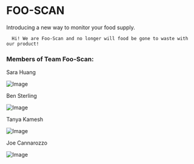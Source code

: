 # FOO-SCAN 

Introducing a new way to monitor your food supply.


      Hi! We are Foo-Scan and no longer will food be gone to waste with our product! 



### Members of Team Foo-Scan:



  Sara Huang
  
![Image](https://scontent-lga3-1.xx.fbcdn.net/hphotos-frc3/v/t1.0-9/601680_10200116179215939_201768039_n.jpg?oh=98afda85d24f94bc4762b61df54336c1&oe=56C84A20)

  Ben Sterling
  
![Image](https://scontent-lga3-1.xx.fbcdn.net/hphotos-xpa1/v/t1.0-9/167065_1376418109891_1986005_n.jpg?oh=2307deb600b8f4aecf069fcde2864596&oe=5689B34B)

  Tanya Kamesh
  
![Image](https://scontent-lga3-1.xx.fbcdn.net/hphotos-xtf1/v/t1.0-9/11401282_889395897800144_3417433616238362106_n.jpg?oh=2543f0c3be161c44000ade1dcad694f2&oe=56897109)

  Joe Cannarozzo
  
![Image](https://scontent-lga3-1.xx.fbcdn.net/hphotos-xtp1/v/t1.0-9/1610977_1000599859972677_7089477996923077826_n.jpg?oh=b24c120fcc1f3d95376c683aaaf721d1&oe=56CA8780)

